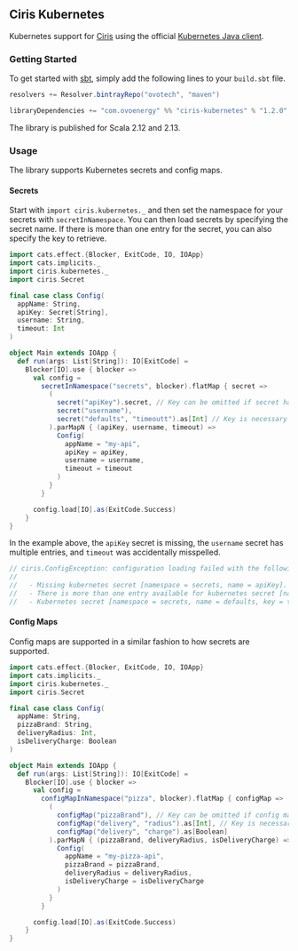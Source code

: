 ## Ciris Kubernetes

Kubernetes support for [Ciris](https://cir.is) using the official [Kubernetes Java client](https://github.com/kubernetes-client/java).

### Getting Started

To get started with [sbt](https://www.scala-sbt.org), simply add the following lines to your `build.sbt` file.

```scala
resolvers += Resolver.bintrayRepo("ovotech", "maven")

libraryDependencies += "com.ovoenergy" %% "ciris-kubernetes" % "1.2.0"
```

The library is published for Scala 2.12 and 2.13.

### Usage

The library supports Kubernetes secrets and config maps.

#### Secrets

Start with `import ciris.kubernetes._` and then set the namespace for your secrets with `secretInNamespace`. You can then load secrets by specifying the secret name. If there is more than one entry for the secret, you can also specify the key to retrieve.

```scala
import cats.effect.{Blocker, ExitCode, IO, IOApp}
import cats.implicits._
import ciris.kubernetes._
import ciris.Secret

final case class Config(
  appName: String,
  apiKey: Secret[String],
  username: String,
  timeout: Int
)

object Main extends IOApp {
  def run(args: List[String]): IO[ExitCode] =
    Blocker[IO].use { blocker =>
      val config =
        secretInNamespace("secrets", blocker).flatMap { secret =>
          (
            secret("apiKey").secret, // Key can be omitted if secret has only one entry
            secret("username"),
            secret("defaults", "timeoutt").as[Int] // Key is necessary if secret has multiple entries
          ).parMapN { (apiKey, username, timeout) =>
            Config(
              appName = "my-api",
              apiKey = apiKey,
              username = username,
              timeout = timeout
            )
          }
        }

      config.load[IO].as(ExitCode.Success)
    }
}
```

In the example above, the `apiKey` secret is missing, the `username` secret has multiple entries, and `timeout` was accidentally misspelled.

```scala
// ciris.ConfigException: configuration loading failed with the following errors.
//
//   - Missing kubernetes secret [namespace = secrets, name = apiKey].
//   - There is more than one entry available for kubernetes secret [namespace = secrets, name = username], please specify which key to use; available keys are: admin, user.
//   - Kubernetes secret [namespace = secrets, name = defaults, key = timeoutt] exists but there is no entry with key [timeoutt]; available keys are: port, timeout.
```

#### Config Maps

Config maps are supported in a similar fashion to how secrets are supported.

```scala
import cats.effect.{Blocker, ExitCode, IO, IOApp}
import cats.implicits._
import ciris.kubernetes._
import ciris.Secret

final case class Config(
  appName: String,
  pizzaBrand: String,
  deliveryRadius: Int,
  isDeliveryCharge: Boolean
)

object Main extends IOApp {
  def run(args: List[String]): IO[ExitCode] =
    Blocker[IO].use { blocker =>
      val config =
        configMapInNamespace("pizza", blocker).flatMap { configMap =>
          (
            configMap("pizzaBrand"), // Key can be omitted if config map has only one entry
            configMap("delivery", "radius").as[Int], // Key is necessary if config map has multiple entries
            configMap("delivery", "charge").as[Boolean]
          ).parMapN { (pizzaBrand, deliveryRadius, isDeliveryCharge) =>
            Config(
              appName = "my-pizza-api",
              pizzaBrand = pizzaBrand,
              deliveryRadius = deliveryRadius,
              isDeliveryCharge = isDeliveryCharge
            )
          }
        }

      config.load[IO].as(ExitCode.Success)
    }
}
```
